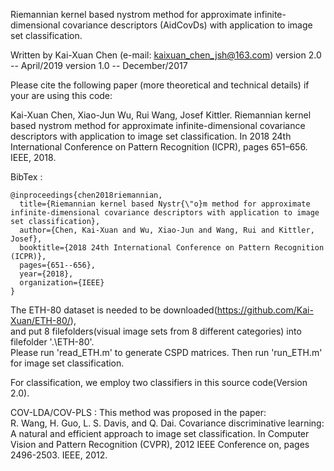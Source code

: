 ﻿Riemannian kernel based nystrom method for approximate infinite-dimensional covariance descriptors (AidCovDs) with application to image set classification.

Written by Kai-Xuan Chen (e-mail: kaixuan_chen_jsh@163.com)
version 2.0 -- April/2019 
version 1.0 -- December/2017 

Please cite the following paper (more theoretical and technical details) if your are using this code:

Kai-Xuan Chen, Xiao-Jun Wu, Rui Wang, Josef Kittler. Riemannian kernel based nystrom method for approximate infinite-dimensional covariance 
descriptors with application to image set classification. In 2018 24th International Conference on Pattern Recognition (ICPR), pages 651–656. IEEE, 2018.

BibTex : 
```
@inproceedings{chen2018riemannian,
  title={Riemannian kernel based Nystr{\"o}m method for approximate infinite-dimensional covariance descriptors with application to image set classification},
  author={Chen, Kai-Xuan and Wu, Xiao-Jun and Wang, Rui and Kittler, Josef},
  booktitle={2018 24th International Conference on Pattern Recognition (ICPR)},
  pages={651--656},
  year={2018},
  organization={IEEE}
}
```

The ETH-80 dataset is needed to be downloaded(https://github.com/Kai-Xuan/ETH-80/),  
and put 8 filefolders(visual image sets from 8 different categories) into filefolder '.\ETH-80\'.  
Please run 'read_ETH.m' to generate CSPD matrices. Then run 'run_ETH.m' for image set classification.  


For classification, we employ two classifiers in this source code(Version 2.0).  

COV-LDA/COV-PLS :  This method was proposed in the paper:  
R. Wang, H. Guo, L. S. Davis, and Q. Dai. Covariance discriminative learning: A natural and efficient approach to image set classification. In Computer Vision and Pattern Recognition (CVPR), 2012 IEEE Conference on, pages 2496-2503. IEEE, 2012. 